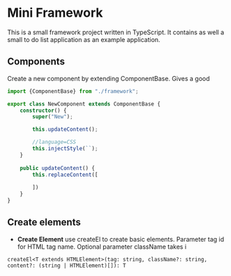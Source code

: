 # Mini Framework

This is a small framework project written in TypeScript. It contains as well a small to do list application as an example application.

## Components

Create a new component by extending ComponentBase. Gives a good 

```typescript
import {ComponentBase} from "./framework";

export class NewComponent extends ComponentBase {
    constructor() {
        super("New");

        this.updateContent();

        //language=CSS
        this.injectStyle(``);
    }
    
    public updateContent() {
        this.replaceContent([
            
        ])
    }
}
```

## Create elements 

- __Create Element__ use createEl to create basic elements. Parameter tag id for HTML tag name. Optional parameter className takes i

```
createEl<T extends HTMLElement>(tag: string, className?: string, content?: (string | HTMLElement)[]): T
```